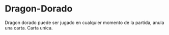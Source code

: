 # Dragon-Dorado
Dragon dorado puede ser jugado en cualquier momento de la partida, anula una carta. Carta unica.
